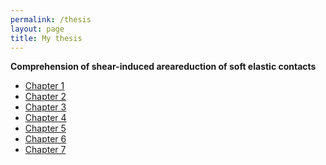 ```yaml
---
permalink: /thesis
layout: page
title: My thesis
---
```


**Comprehension of shear-induced areareduction of soft elastic contacts**

* [Chapter 1]()
* [Chapter 2]()
* [Chapter 3]()
* [Chapter 4]()
* [Chapter 5]()
* [Chapter 6](./_thesis/Chapter6.pdf)
* [Chapter 7]()

